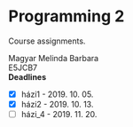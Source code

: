 # Programming 2
Course assignments.

Magyar Melinda Barbara</br>
E5JCB7
</br>
**Deadlines**</br>
- [x] házi1 - 2019. 10. 05.</br>
- [x] házi2 - 2019. 10. 13.</br>
- [ ] házi_4 - 2019. 11. 20.
